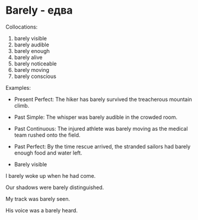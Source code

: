 # Barely - едва
Collocations:

1. barely visible
2. barely audible
3. barely enough
4. barely alive
5. barely noticeable
6. barely moving
7. barely conscious

Examples:

- Present Perfect: The hiker has barely survived the treacherous mountain climb.
- Past Simple: The whisper was barely audible in the crowded room.
- Past Continuous: The injured athlete was barely moving as the medical team rushed onto the field.
- Past Perfect: By the time rescue arrived, the stranded sailors had barely enough food and water left.

- Barely visible

I barely woke up when he had come.

Our shadows were barely distinguished.

My track was barely seen.

His voice was a barely heard.